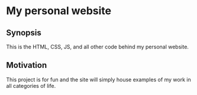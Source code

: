 My personal website
===================

Synopsis
--------
This is the HTML, CSS, JS, and all other code behind my personal website. 

Motivation
----------
This project is for fun and the site will simply house examples of my work in all categories of life.


